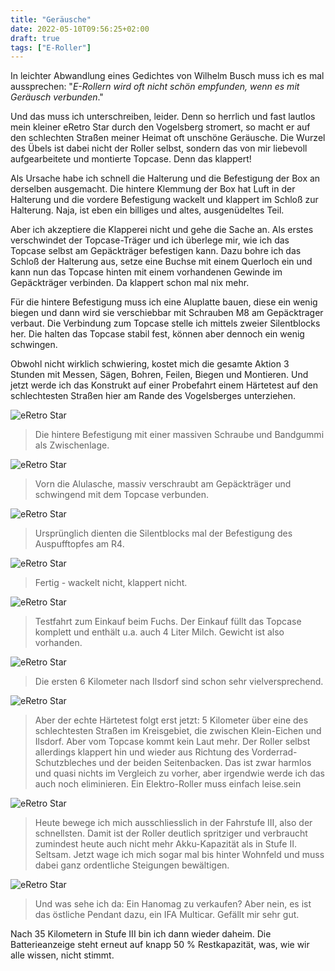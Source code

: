 ```yaml
---
title: "Geräusche"
date: 2022-05-10T09:56:25+02:00
draft: true
tags: ["E-Roller"]
---
```

In leichter Abwandlung eines Gedichtes von Wilhelm Busch muss ich es mal aussprechen: "_E-Rollern wird oft nicht schön empfunden, wenn es mit Geräusch verbunden_." 

Und das muss ich unterschreiben, leider. Denn so herrlich und fast lautlos mein kleiner eRetro Star durch den Vogelsberg stromert, so macht er auf den schlechten Straßen meiner Heimat oft unschöne Geräusche. Die Wurzel des Übels ist dabei nicht der Roller selbst, sondern das von mir liebevoll aufgearbeitete und montierte Topcase. Denn das klappert!

Als Ursache habe ich schnell die Halterung und die Befestigung der Box an derselben ausgemacht. Die hintere Klemmung der Box hat Luft in der Halterung und die vordere Befestigung wackelt und klappert im Schloß zur Halterung. Naja, ist eben ein billiges und altes, ausgenüdeltes Teil.

Aber ich akzeptiere die Klapperei nicht und gehe die Sache an. Als erstes verschwindet der Topcase-Träger und ich überlege mir, wie ich das Topcase selbst am Gepäckträger befestigen kann. Dazu bohre ich das Schloß der Halterung aus, setze eine Buchse mit einem Querloch ein und kann nun das Topcase hinten mit einem vorhandenen Gewinde im Gepäckträger verbinden. Da klappert schon mal nix mehr.

Für die hintere Befestigung muss ich eine Aluplatte bauen, diese ein wenig biegen und dann wird sie verschiebbar mit Schrauben M8 am Gepäcktrager verbaut. Die Verbindung zum Topcase stelle ich mittels zweier Silentblocks her. Die halten das Topcase stabil fest, können aber dennoch ein wenig schwingen.

Obwohl nicht wirklich schwiering, kostet mich die gesamte Aktion 3 Stunden mit Messen, Sägen, Bohren, Feilen, Biegen und Montieren. Und jetzt werde ich das Konstrukt auf einer Probefahrt einem Härtetest auf den schlechtesten Straßen hier am Rande des Vogelsberges unterziehen.

![eRetro Star](../05-10-p01.jpg)
> Die hintere Befestigung mit einer massiven Schraube und Bandgummi als Zwischenlage.

![eRetro Star](../05-10-p02.jpg)
> Vorn die Alulasche, massiv verschraubt am Gepäckträger und schwingend mit dem Topcase verbunden.

![eRetro Star](../05-10-p03.jpg)
> Ursprünglich dienten die Silentblocks mal der Befestigung des Auspufftopfes am R4.

![eRetro Star](../05-10-p04.jpg)
> Fertig - wackelt nicht, klappert nicht.

![eRetro Star](../05-10-p05.jpg)
> Testfahrt zum Einkauf beim Fuchs. Der Einkauf füllt das Topcase komplett und enthält u.a. auch 4 Liter Milch. Gewicht ist also vorhanden.

![eRetro Star](../05-10-p06.jpg)
> Die ersten 6 Kilometer nach Ilsdorf sind schon sehr vielversprechend.

![eRetro Star](../05-10-p07.jpg)
> Aber der echte Härtetest folgt erst jetzt: 5 Kilometer über eine des schlechtesten Straßen im Kreisgebiet, die zwischen Klein-Eichen und Ilsdorf. Aber vom Topcase kommt kein Laut mehr. Der Roller selbst allerdings klappert hin und wieder aus Richtung des Vorderrad-Schutzbleches und der beiden Seitenbacken. Das ist zwar harmlos und quasi nichts im Vergleich zu vorher, aber irgendwie werde ich das auch noch eliminieren. Ein Elektro-Roller muss einfach leise.sein

![eRetro Star](../05-10-p08.jpg)
> Heute bewege ich mich ausschliesslich in der Fahrstufe III, also der schnellsten. Damit ist der Roller deutlich spritziger und verbraucht zumindest heute auch nicht mehr Akku-Kapazität als in Stufe II. Seltsam. Jetzt wage ich mich sogar mal bis hinter Wohnfeld und muss dabei ganz ordentliche Steigungen bewältigen. 

![eRetro Star](../05-10-p09.jpg)
> Und was sehe ich da: Ein Hanomag zu verkaufen? Aber nein, es ist das östliche Pendant dazu, ein IFA Multicar. Gefällt mir sehr gut.

Nach 35 Kilometern in Stufe III bin ich dann wieder daheim. Die Batterieanzeige steht erneut auf knapp 50 % Restkapazität, was, wie wir alle wissen, nicht stimmt.

